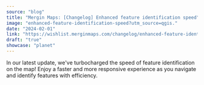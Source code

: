 ```yaml
---
source: "blog"
title: "Mergin Maps: [Changelog] Enhanced feature identification speed"
image: "enhanced-feature-identification-speed?utm_source=qgis."
date: "2024-02-01"
link: "https://wishlist.merginmaps.com/changelog/enhanced-feature-identification-speed?utm_source=qgis"
draft: "true"
showcase: "planet"
---
```


<p>In our latest update, we've turbocharged the speed of feature identification on the map! Enjoy a faster and more responsive experience as you navigate and identify features with efficiency.</p><p></p>
